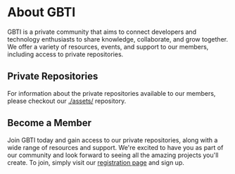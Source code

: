# About GBTI

GBTI is a private community that aims to connect developers and technology enthusiasts to share knowledge, collaborate, and grow together. We offer a variety of resources, events, and support to our members, including access to private repositories.

## Private Repositories

For information about the private repositories available to our members, please checkout our [./assets/](https://github.com/gbti-labs/assets) repository.

## Become a Member

Join GBTI today and gain access to our private repositories, along with a wide range of resources and support. We're excited to have you as part of our community and look forward to seeing all the amazing projects you'll create. To join, simply visit our [registration page](https://gbti.io) and sign up.
